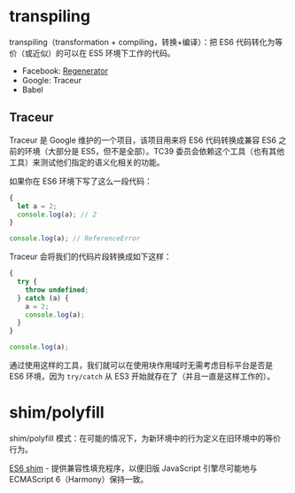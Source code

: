 # transpiling

transpiling（transformation + compiling，转换+编译）：把 ES6 代码转化为等价（或近似）的可以在 ES5 环境下工作的代码。

* Facebook: [Regenerator](https://facebook.github.io/regenerator/)
* Google: Traceur
* Babel

## Traceur

Traceur 是 Google 维护的一个项目，该项目用来将 ES6 代码转换成兼容 ES6 之前的环境（大部分是 ES5，但不是全部）。TC39 委员会依赖这个工具（也有其他工具）来测试他们指定的语义化相关的功能。

如果你在 ES6 环境下写了这么一段代码：
```javascript
{
  let a = 2;
  console.log(a); // 2
}

console.log(a); // ReferenceError
```

Traceur 会将我们的代码片段转换成如下这样：

```javascript
{
  try {
    throw undefined;
  } catch (a) {
    a = 2;
    console.log(a);
  }
}

console.log(a);
```

通过使用这样的工具，我们就可以在使用块作用域时无需考虑目标平台是否是 ES6 环境，因为 `try/catch` 从 ES3 开始就存在了（并且一直是这样工作的）。


# shim/polyfill

shim/polyfill 模式：在可能的情况下，为新环境中的行为定义在旧环境中的等价行为。

[ES6 shim](https://github.com/paulmillr/es6-shim/) - 提供兼容性填充程序，以便旧版 JavaScript 引擎尽可能地与 ECMAScript 6（Harmony）保持一致。
